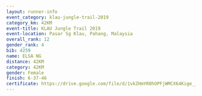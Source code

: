 ```yaml
---
layout: runner-info 
event_category: klau-jungle-trail-2019 
category_km: 42KM 
event-title: KLAU Jungle Trail 2019 
event-location: Pasar Sg Klau, Pahang, Malaysia 
overall_rank: 12
gender_rank: 4
bib: 4259
name: ELSA NG
distance: 42KM
category: 42KM
gender: Female
finish: 6-37-46
certificate: https://drive.google.com/file/d/1vkZHmYR0hOPFjWMCX64Kige__2fzjuKC/view?usp=sharing
---
```

